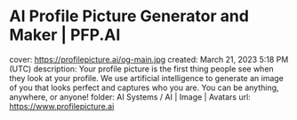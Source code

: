 # AI Profile Picture Generator and Maker | PFP.AI

cover: https://profilepicture.ai/og-main.jpg
created: March 21, 2023 5:18 PM (UTC)
description: Your profile picture is the first thing people see when they look at your profile. We use artificial intelligence to generate an image of you that looks perfect and captures who you are. You can be anything, anywhere, or anyone!
folder: AI Systems / AI | Image | Avatars
url: https://www.profilepicture.ai